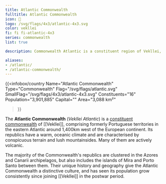 ```yaml
---
title: Atlantic Commonwealth
fulltitle: Atlantic Commonwealth
icon: 🌹
logo: /svg/flags/4x3/atlantic-4x3.svg
color: vekllei
fi: fi fi-atlantic-4x3
series: commonwealth
list: true

description: Commonwealth Atlantic is a constituent region of Vekllei, comprising 16 island republics in the central and eastern Atlantic Ocean.

aliases:
- /atlantic/
- /atlantic-commonwealth/
---
```

{{<infobox/country
   Name="Atlantic Commonwealth"
   Type="Commonwealth"
   Flag="/svg/flags/atlantic.svg"
   SmallFlag="/svg/flags/4x3/atlantic-4x3.svg"
   Constituents="16"
   Population="3,901,885"
   Capital=""
   Area="3,088 km²"
 >}}

The <span class="fi fi-atlantic-4x3"></span> **Atlantic Commonwealth** (*Vekllei Atlantic*) is a [constituent commonwealth](/constituents/) of [[Vekllei]], comprising formerly Portuguese territories in the eastern Atlantic around 1,400km west of the European continent. Its republics have a warm, oceanic climate and are characterised by conspicuous terrain and lush mountainsides. Many of them are actively volcanic.

The majority of the Commonwealth's republics are clustered in the Azores and Canarii archipelagos, but also includes the islands of Mira and Porto Santo between them. Their unique history and geography give the Atlantic Commonwealth a distinctive culture, and has seen its population grow consistently since joining [[Vekllei]] in the postwar period.